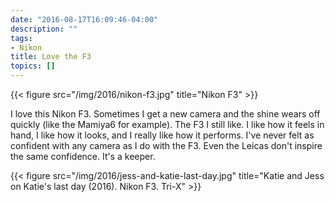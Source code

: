```yaml
---
date: "2016-08-17T16:09:46-04:00"
description: ""
tags:
- Nikon
title: Love the F3
topics: []
---
```


{{< figure src="/img/2016/nikon-f3.jpg" title="Nikon F3" >}}

I love this Nikon F3. Sometimes I get a new camera and the shine wears off
quickly (like the Mamiya6 for example). The F3 I still like. I like how it feels
in hand, I like how it looks, and I really like how it performs. I've never felt
as confident with any camera as I do with the F3. Even the Leicas don't inspire
the same confidence. It's a keeper.

{{< figure src="/img/2016/jess-and-katie-last-day.jpg" title="Katie and Jess on Katie's last day (2016). Nikon F3. Tri-X" >}}

